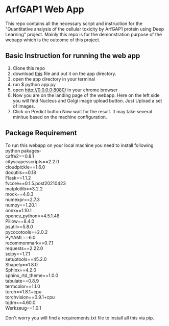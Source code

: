 # ArfGAP1 Web App
This repo contains all the necessary script and instruction for the "Quantitative analysis of the cellular toxicity by ArfGAP1 protein using Deep Learning" project. Mainly this repo is for the demonstration purpose of the webapp which is the outcome of this project.
 
## Basic Instruction for running the web app

1. Clone this repo
2. download [this](https://drive.google.com/file/d/1V2Rpsw0KH0zwRPdaoFFcOjOy5-ildYTv/view?usp=sharing) file and put it on the app directory.    
3. open the app directory in your terminal
4. run $ python app.py
5. open http://0.0.0.0:8080/ in your chrome browser
6. Now you are on the landing page of the webapp. Here on the left side you will find Nucleus and Golgi image upload button. Just Upload a set of images.
7. Click on Predict button
Now wait for the result. It may take several minitue based on the machine configuration.

## Package Requirement
To run this webapp on your local machine you need to install following python pakages-  
caffe2==0.8.1  
cityscapesscripts==2.2.0  
cloudpickle==1.6.0  
docutils==0.18  
Flask==1.1.2  
fvcore==0.1.5.post20210423  
matplotlib==3.2.2  
mock==4.0.3  
numexpr==2.7.3  
numpy==1.20.1  
onnx==1.10.1  
opencv_python==4.5.1.48  
Pillow==8.4.0  
psutil==5.8.0  
pycocotools==2.0.2  
PyYAML==6.0  
recommonmark==0.7.1  
requests==2.22.0  
scipy==1.7.1  
setuptools==45.2.0  
Shapely==1.8.0  
Sphinx==4.2.0  
sphinx_rtd_theme==1.0.0  
tabulate==0.8.9  
termcolor==1.1.0  
torch==1.8.1+cpu  
torchvision==0.9.1+cpu  
tqdm==4.60.0  
Werkzeug==1.0.1  

Don't worry you will find a requirements.txt file to install all this via pip.
